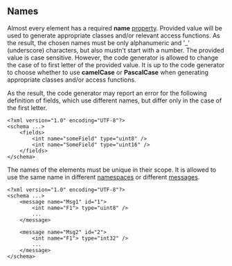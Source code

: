 ## Names
Almost every element has a required **name** [property](properties.md). Provided
value will be used to generate appropriate classes and/or relevant access functions.
As the result, the chosen names must be only alphanumeric and
'_' (underscore) characters, but also mustn't start with a number.
The provided value is case sensitive. However, the code generator is allowed
to change the case of to first letter of the provided value. It is up to the
code generator to choose whether to use **camelCase** or **PascalCase** when
generating appropriate classes and/or access functions.

As the result, the code generator may report an error for the following definition
of fields, which use different names, but differ only in the case of the first
letter.
```
<?xml version="1.0" encoding="UTF-8"?>
<schema ...>
    <fields>
        <int name="someField" type="uint8" />
        <int name="SomeField" type="uint16" />
    </fields>
</schema>
```

The names of the elements must be unique in their scope. It is allowed to 
use the same name in different [namespaces](namespaces.md) or different 
[messages](../messages/messages.md). 
```
<?xml version="1.0" encoding="UTF-8"?>
<schema ...>
    <message name="Msg1" id="1">
        <int name="F1"> type="uint8" />
        ...
    </message>

    <message name="Msg2" id="2">
        <int name="F1"> type="int32" />
        ...
    </message>
</schema>
```

